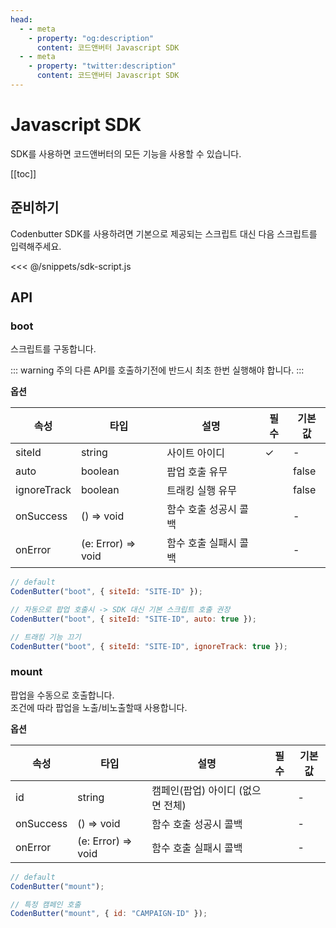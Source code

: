 ```yaml
---
head:
  - - meta
    - property: "og:description"
      content: 코드앤버터 Javascript SDK
  - - meta
    - property: "twitter:description"
      content: 코드앤버터 Javascript SDK
---
```


# Javascript SDK

SDK를 사용하면 코드앤버터의 모든 기능을 사용할 수 있습니다.

[[toc]]

## 준비하기

Codenbutter SDK를 사용하려면 기본으로 제공되는 스크립트 대신 다음 스크립트를 입력해주세요.

<<< @/snippets/sdk-script.js

## API

### boot

스크립트를 구동합니다.

::: warning 주의
다른 API를 호출하기전에 반드시 최초 한번 실행해야 합니다.
:::

**옵션**

<div class="table-wrapper">

| 속성        | 타입               | 설명                  | 필수 | 기본값 |
| ----------- | ------------------ | --------------------- | ---- | ------ |
| siteId      | string             | 사이트 아이디         | ✓    | -      |
| auto        | boolean            | 팝업 호출 유무        |      | false  |
| ignoreTrack | boolean            | 트래킹 실행 유무      |      | false  |
| onSuccess   | () => void         | 함수 호출 성공시 콜백 |      | -      |
| onError     | (e: Error) => void | 함수 호출 실패시 콜백 |      | -      |

</div>

```js
// default
CodenButter("boot", { siteId: "SITE-ID" });

// 자동으로 팝업 호출시 -> SDK 대신 기본 스크립트 호출 권장
CodenButter("boot", { siteId: "SITE-ID", auto: true });

// 트래킹 기능 끄기
CodenButter("boot", { siteId: "SITE-ID", ignoreTrack: true });
```

### mount

팝업을 수동으로 호출합니다.  
조건에 따라 팝업을 노출/비노출할때 사용합니다.

**옵션**

<div class="table-wrapper">

| 속성      | 타입               | 설명                              | 필수 | 기본값 |
| --------- | ------------------ | --------------------------------- | ---- | ------ |
| id        | string             | 캠페인(팝업) 아이디 (없으면 전체) |      | -      |
| onSuccess | () => void         | 함수 호출 성공시 콜백             |      | -      |
| onError   | (e: Error) => void | 함수 호출 실패시 콜백             |      | -      |

</div>

```js
// default
CodenButter("mount");

// 특정 캠페인 호출
CodenButter("mount", { id: "CAMPAIGN-ID" });
```
